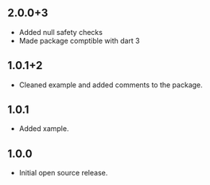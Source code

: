 ## 2.0.0+3
- Added null safety checks
- Made package comptible with dart 3
## 1.0.1+2
- Cleaned example and added comments to the package.
## 1.0.1
- Added xample.
## 1.0.0
- Initial open source release.
